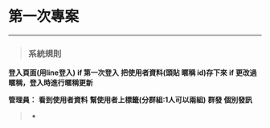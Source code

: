 # 第一次專案

---

> ### 系統規則
**登入頁面(用line登入)**
**if 第一次登入**
**把使用者資料(頭貼 暱稱 id)存下來**
**if 更改過暱稱，登入時進行暱稱更新**

**管理員：**
**看到使用者資料**
**幫使用者上標籤(分群組:1人可以兩組)**
**群發**
**個別發訊**
> -   
